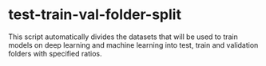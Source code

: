 # test-train-val-folder-split
This script automatically divides the datasets that will be used to train models on deep learning and machine learning into test, train and validation folders with specified ratios.
